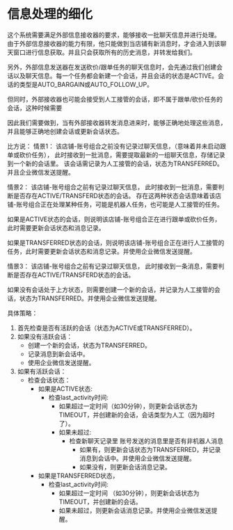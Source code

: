 # 信息处理的细化

这个系统需要满足外部信息接收器的要求，能够接收一批聊天信息并进行处理。
由于外部信息接收器的能力有限，他只能做到当店铺有新消息时，才会进入到该聊天窗口进行信息获取。并且只会获取所有的历史消息，并转发给我们。

另外，外部信息发送器在发送砍价/跟单任务的聊天信息时，会先通过我们创建会话以及聊天信息。每一个任务都会新建一个会话，并且会话的状态是ACTIVE。会话的类型是AUTO_BARGAIN或AUTO_FOLLOW_UP。

但同时，外部接收器也可能会接受到人工接管的会话，即不属于跟单/砍价任务的会话，这种时候需要

因此我们需要做到，当有外部接收器转发消息进来时，能够正确地处理这些消息，并且能够正确地创建会话或更新会话状态。

比方说：
情景1：
该店铺-账号组合之前没有记录过聊天信息，（意味着并未启动跟单或砍价任务），
此时接收到一批消息，需要提取最新的一组聊天信息，存储记录到一个新的会话里。
该会话需记录为人工接管的会话，状态为TRANSFERRED。并且企业微信发送提醒。

情景2：
该店铺-账号组合之前有记录过聊天信息，
此时接收到一批消息，需要判断是否存在ACTIVE/TRANSFERD状态的会话。
存在这两种状态会话意味着该店铺-账号组合正在处理某种任务，可能是机器人任务，也可能是人工接管的任务。

如果是ACTIVE状态的会话，则说明该店铺-账号组合正在进行跟单或砍价任务，此时需要更新会话状态和消息记录。

如果是TRANSFERRED状态的会话，则说明该店铺-账号组合正在进行人工接管的任务，此时需要更新会话状态和消息记录。并使用企业微信发送提醒。

情景3：
该店铺-账号组合之前有记录过聊天信息，
此时接收到一条消息，需要判断是否存在ACTIVE/TRANSFERD状态的会话。

如果没有会话处于上方状态，则需要创建一个新的会话，并记录为人工接管的会话，状态为TRANSFERRED。并使用企业微信发送提醒。

具体策略：
1. 首先检查是否有活跃的会话（状态为ACTIVE或TRANSFERRED）。
2. 如果没有活跃会话：
   - 创建一个新的会话，状态为TRANSFERRED。
   - 记录消息到新会话中。
   - 使用企业微信发送提醒。
3. 如果有活跃会话：
   - 检查会话状态：
        - 如果是ACTIVE状态:
            - 检查last_activity时间:
                - 如果超过一定时间（如30分钟），则更新会话状态为TIMEOUT，并创建新的会话，会话类型为人工（因为超时了）。
                - 如果未超过:
                    - 检查新聊天记录里 账号发送的消息里是否有非机器人消息
                        - 如果有，则更新会话状态为TRANSFERRED，并记录消息到会话中。并使用企业微信发送提醒。
                        - 如果没有，则更新会话消息记录。
        - 如果是TRANSFERRED状态，
            - 检查last_activity时间:
                - 如果超过一定时间 （如30分钟），则更新会话状态为TIMEOUT，并创建新的会话。
                - 如果未超过，则更新会话消息记录。并使用企业微信发送提醒。


